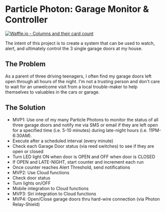 # Particle Photon: Garage Monitor & Controller
[![Waffle.io - Columns and their card count](https://badge.waffle.io/kevinsutton/photon_garage-monitor.svg?columns=all)](https://waffle.io/kevinsutton/photon_garage-monitor)

The intent of this project is to create a system that can be used to watch, alert, and ultimately control the 3 single garage doors at my house.

## The Problem
As a parent of three driving teenagers, I often find my garage doors left open through all hours of the night.  I'm not a trusting person and don't care to wait for an unwelcome visit from a local trouble-maker to help themselves to valuables in the cars or garage.

## The Solution
- MVP1: Use one of my many Particle Photons to monitor the status of all three garage doors and notify me via SMS or email if they are left open for a specified time (i.e. 5-10 minutes) during late-night hours (i.e. 11PM-6:30AM).
 - Execute after a scheduled interval (every minute)
 - Check each Garage Door status (via reed switches) to see if they are open or closed
 - Turn LED light ON when door is OPEN and OFF when door is CLOSED
 - If OPEN and LATE-NIGHT, start counter and increment each run
  - Once counter reaches Alert Threshold, send notifications
- MVP2: Use Cloud functions
 - Check door status
 - Turn lights on/OFF
 - Mobile integration to Cloud functions
- MVP3: Siri integration to Cloud functions
- MVP4: Open/Close garage doors thru hard-wire connection (via Photon Relay-Shield)
